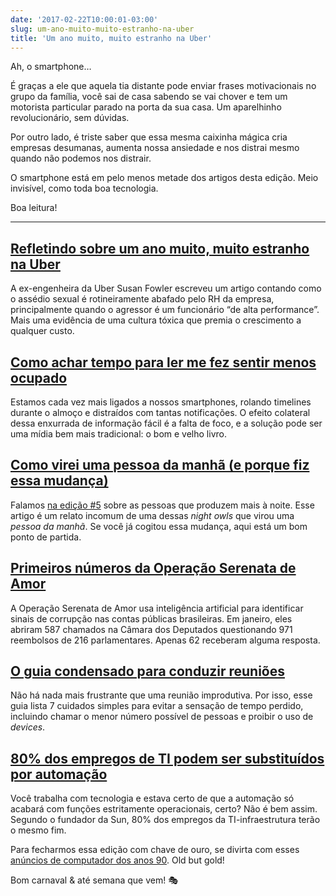 ```yaml
---
date: '2017-02-22T10:00:01-03:00'
slug: um-ano-muito-muito-estranho-na-uber
title: 'Um ano muito, muito estranho na Uber'
---
```

Ah, o smartphone…

É graças a ele que aquela tia distante pode enviar frases motivacionais no grupo da família, você sai de casa sabendo se vai chover e tem um motorista particular parado na porta da sua casa. Um aparelhinho revolucionário, sem dúvidas.

Por outro lado, é triste saber que essa mesma caixinha mágica cria empresas desumanas, aumenta nossa ansiedade e nos distrai mesmo quando não podemos nos distrair.

O smartphone está em pelo menos metade dos artigos desta edição. Meio invisível, como toda boa tecnologia.

Boa leitura!

* * *

## [Refletindo sobre um ano muito, muito estranho na Uber](https://www.susanjfowler.com/blog/2017/2/19/reflecting-on-one-very-strange-year-at-uber)

A ex-engenheira da Uber Susan Fowler escreveu um artigo contando como o assédio sexual é rotineiramente abafado pelo RH da empresa, principalmente quando o agressor é um funcionário “de alta performance”. Mais uma evidência de uma cultura tóxica que premia o crescimento a qualquer custo.

## [Como achar tempo para ler me fez sentir menos ocupado](https://hbr.org/2015/09/how-making-time-for-books-made-me-feel-less-busy)

Estamos cada vez mais ligados a nossos smartphones, rolando timelines durante o almoço e distraídos com tantas notificações. O efeito colateral dessa enxurrada de informação fácil é a falta de foco, e a solução pode ser uma mídia bem mais tradicional: o bom e velho livro.

## [Como virei uma pessoa da manhã (e porque fiz essa mudança)](https://medium.com/time-dorks/how-i-became-a-morning-person-and-why-i-decided-to-make-the-change-eb1b012a16e5)

Falamos [na edição #5](https://alemdocodigo.com.br/issues/por-que-a-gestao-do-tempo-esta-arruinando-nossas-vidas-43449) sobre as pessoas que produzem mais à noite. Esse artigo é um relato incomum de uma dessas _night owls_ que virou uma _pessoa da manhã_. Se você já cogitou essa mudança, aqui está um bom ponto de partida.

## [Primeiros números da Operação Serenata de Amor](https://datasciencebr.com/um-m%C3%AAs-depois-do-primeiro-mutir%C3%A3o-369975af4bb5?gi=6b40217126a2)

A Operação Serenata de Amor usa inteligência artificial para identificar sinais de corrupção nas contas públicas brasileiras. Em janeiro, eles abriram 587 chamados na Câmara dos Deputados questionando 971 reembolsos de 216 parlamentares. Apenas 62 receberam alguma resposta.

## [O guia condensado para conduzir reuniões](https://hbr.org/2015/07/the-condensed-guide-to-running-meetings)

Não há nada mais frustrante que uma reunião improdutiva. Por isso, esse guia lista 7 cuidados simples para evitar a sensação de tempo perdido, incluindo chamar o menor número possível de pessoas e proibir o uso de _devices_.

## [80% dos empregos de TI podem ser substituídos por automação](https://futurism.com/80-of-it-jobs-can-be-replaced-by-automation-and-its-exciting/)

Você trabalha com tecnologia e estava certo de que a automação só acabará com funções estritamente operacionais, certo? Não é bem assim. Segundo o fundador da Sun, 80% dos empregos da TI-infraestrutura terão o mesmo fim.

Para fecharmos essa edição com chave de ouro, se divirta com esses [anúncios de computador dos anos 90](https://medium.freecodecamp.com/how-pcs-were-advertised-in-the-1990s-cdaee59f2555). Old but gold!

Bom carnaval & até semana que vem! 🎭
